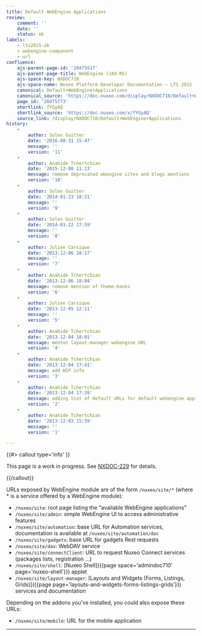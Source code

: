 ```yaml
---
title: Default WebEngine Applications
review:
    comment: ''
    date: ''
    status: ok
labels:
    - lts2015-ok
    - webengine-component
    - url
confluence:
    ajs-parent-page-id: '28475517'
    ajs-parent-page-title: WebEngine (JAX-RS)
    ajs-space-key: NXDOC710
    ajs-space-name: Nuxeo Platform Developer Documentation — LTS 2015
    canonical: Default+WebEngine+Applications
    canonical_source: 'https://doc.nuxeo.com/display/NXDOC710/Default+WebEngine+Applications'
    page_id: '28475773'
    shortlink: fYGyAQ
    shortlink_source: 'https://doc.nuxeo.com/x/fYGyAQ'
    source_link: /display/NXDOC710/Default+WebEngine+Applications
history:
    - 
        author: Solen Guitter
        date: '2016-08-31 15:47'
        message: ''
        version: '11'
    - 
        author: Anahide Tchertchian
        date: '2015-12-08 11:13'
        message: remove deprecated wbengine sites and blogs mentions
        version: '10'
    - 
        author: Solen Guitter
        date: '2014-01-23 18:21'
        message: ''
        version: '9'
    - 
        author: Solen Guitter
        date: '2014-01-22 17:59'
        message: ''
        version: '8'
    - 
        author: Julien Carsique
        date: '2013-12-06 18:17'
        message: ''
        version: '7'
    - 
        author: Anahide Tchertchian
        date: '2013-12-06 18:04'
        message: remove mention of theme-banks
        version: '6'
    - 
        author: Julien Carsique
        date: '2013-12-05 12:11'
        message: ''
        version: '5'
    - 
        author: Anahide Tchertchian
        date: '2013-12-04 18:01'
        message: menton layout-manager webengine URL
        version: '4'
    - 
        author: Anahide Tchertchian
        date: '2013-12-04 17:41'
        message: add WIP info
        version: '3'
    - 
        author: Anahide Tchertchian
        date: '2013-12-04 17:39'
        message: adding list of default URLs for default webengine apps
        version: '2'
    - 
        author: Anahide Tchertchian
        date: '2013-12-03 15:59'
        message: ''
        version: '1'

---
```

{{#> callout type='info' }}

This page is a work in progress. See [NXDOC-229](https://jira.nuxeo.com/browse/NXDOC-229) for details.

{{/callout}}

URLs exposed by WebEngine module are of the form `/nuxeo/site/*` (where * is a service offered by a WebEngine module):

*   `/nuxeo/site`: root page listing the "available&nbsp;WebEngine applications"
*   `/nuxeo/site/admin`: simple WebEngine UI to access administrative features
*   `/nuxeo/site/automation`: base URL for Automation services, documentation is available at `/nuxeo/site/automation/doc`
*   `/nuxeo/site/gadgets`: base URL for gadgets Rest requests
*   `/nuxeo/site/dav`: WebDAV service
*   `/nuxeo/site/connectClient`: URL to request Nuxeo Connect services (packages lists, registration ...)
*   `/nuxeo/site/shell`: [Nuxeo Shell]({{page space='admindoc710' page='nuxeo-shell'}}) applet
*   `/nuxeo/site/layout-manager`: [Layouts and Widgets (Forms, Listings, Grids)]({{page page='layouts-and-widgets-forms-listings-grids'}}) services and documentation

Depending on the addons you've installed, you could also expose these URLs:

*   `/nuxeo/site/mobile`: URL for the mobile application

* * *